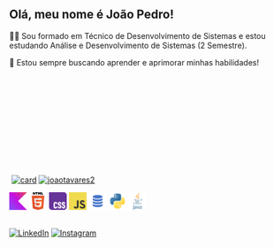## Olá, meu nome é João Pedro!

👨‍🎓 Sou formado em Técnico de Desenvolvimento de Sistemas e estou estudando Análise e Desenvolvimento de Sistemas (2 Semestre).

📘 Estou sempre buscando aprender e aprimorar minhas habilidades!
##

<img height="180em"> [![card](https://github-readme-stats.vercel.app/api?username=joaotavares2&theme=dark&show_icons=true)](https://github.com/anuraghazra/github-readme-stats) <img height="180em">[![joaotavares2](https://github-readme-stats.vercel.app/api/top-langs/?username=joaotavares2&hide=html&layout=compact&theme=dark)](https://github.com/anuraghazra/github-readme-stats)</img>

<code><img height="32" src="https://raw.githubusercontent.com/github/explore/80688e429a7d4ef2fca1e82350fe8e3517d3494d/topics/kotlin/kotlin.png" alt="Kotlin"/></code>
<code><img height="32" src="https://raw.githubusercontent.com/github/explore/80688e429a7d4ef2fca1e82350fe8e3517d3494d/topics/html/html.png" alt="HTML5"/></code>
<code><img height="32" src="https://raw.githubusercontent.com/github/explore/80688e429a7d4ef2fca1e82350fe8e3517d3494d/topics/css/css.png" alt="CSS"/></code>
<code><img height="32" src="https://raw.githubusercontent.com/github/explore/80688e429a7d4ef2fca1e82350fe8e3517d3494d/topics/javascript/javascript.png" alt="Javascript"/></code>
<code><img height="32" src="https://raw.githubusercontent.com/github/explore/80688e429a7d4ef2fca1e82350fe8e3517d3494d/topics/sql/sql.png" alt="MySQL"/></code>
<code><img height="32" src="https://raw.githubusercontent.com/github/explore/80688e429a7d4ef2fca1e82350fe8e3517d3494d/topics/python/python.png" alt="MySQL"/></code>
<code><img height="32" src="https://raw.githubusercontent.com/github/explore/80688e429a7d4ef2fca1e82350fe8e3517d3494d/topics/java/java.png" alt="MySQL"/></code>

##

<p align="left">
  <a href="https://www.linkedin.com/in/jo%C3%A3o-pedro-tavares-aguiar-3ba596237" title="LinkedIn">
  <img src="https://img.shields.io/badge/-Linkedin-0e76a8?style=flat-square&logo=Linkedin&logoColor=white&link=LINK-DO-SEU-LINKEDIN" alt="LinkedIn"/></a>
  <a href="https://www.instagram.com/joaotavares_" title="Instagram">
  <img src="https://img.shields.io/badge/-Instagram-DF0174?style=flat-square&labelColor=DF0174&logo=instagram&logoColor=white&link=LINK-DO-SEU-INSTAGRAM" alt="Instagram"/></a>
</p>
